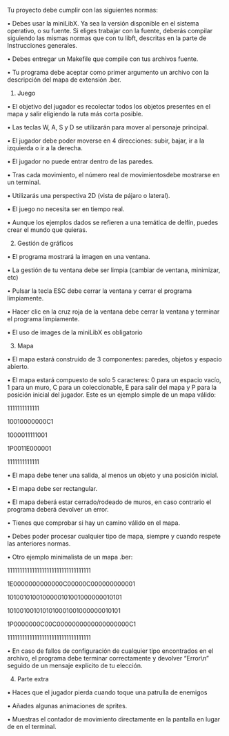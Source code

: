 Tu proyecto debe cumplir con las siguientes normas:

• Debes usar la miniLibX. Ya sea la versión disponible en el sistema operativo, o
su fuente. Si eliges trabajar con la fuente, deberás compilar siguiendo las mismas normas que con tu libft, descritas en la parte de Instrucciones generales.

• Debes entregar un Makefile que compile con tus archivos fuente.

• Tu programa debe aceptar como primer argumento un archivo con la descripción
del mapa de extensión .ber.

1. Juego

• El objetivo del jugador es recolectar todos los objetos presentes en el mapa y salir
eligiendo la ruta más corta posible.

• Las teclas W, A, S y D se utilizarán para mover al personaje principal.

• El jugador debe poder moverse en 4 direcciones: subir, bajar, ir a la izquierda o
ir a la derecha.

• El jugador no puede entrar dentro de las paredes.

• Tras cada movimiento, el número real de movimientosdebe mostrarse en un terminal.

• Utilizarás una perspectiva 2D (vista de pájaro o lateral).

• El juego no necesita ser en tiempo real.

• Aunque los ejemplos dados se refieren a una temática de delfín, puedes crear el
mundo que quieras.

2. Gestión de gráficos

• El programa mostrará la imagen en una ventana.

• La gestión de tu ventana debe ser limpia (cambiar de ventana, minimizar, etc)

• Pulsar la tecla ESC debe cerrar la ventana y cerrar el programa limpiamente.

• Hacer clic en la cruz roja de la ventana debe cerrar la ventana y terminar el programa
limpiamente.

• El uso de images de la miniLibX es obligatorio

3. Mapa

• El mapa estará construido de 3 componentes: paredes, objetos y espacio abierto.

• El mapa estará compuesto de solo 5 caracteres: 0 para un espacio vacío, 1 para un
muro, C para un coleccionable, E para salir del mapa y P para la posición inicial
del jugador.
Este es un ejemplo simple de un mapa válido:

1111111111111

10010000000C1

1000011111001

1P0011E000001

1111111111111

• El mapa debe tener una salida, al menos un objeto y una posición inicial.

• El mapa debe ser rectangular.

• El mapa deberá estar cerrado/rodeado de muros, en caso contrario el programa
deberá devolver un error.

• Tienes que comprobar si hay un camino válido en el mapa.

• Debes poder procesar cualquier tipo de mapa, siempre y cuando respete las anteriores normas.

• Otro ejemplo minimalista de un mapa .ber:

1111111111111111111111111111111111

1E0000000000000C00000C000000000001

1010010100100000101001000000010101

1010010010101010001001000000010101

1P0000000C00C0000000000000000000C1

1111111111111111111111111111111111

• En caso de fallos de configuración de cualquier tipo encontrados en el archivo, el
programa debe terminar correctamente y devolver “Error\n” seguido de un mensaje
explícito de tu elección.

4. Parte extra


• Haces que el jugador pierda cuando toque una patrulla de enemigos

• Añades algunas animaciones de sprites.

• Muestras el contador de movimiento directamente en la pantalla en lugar de en el
terminal.
